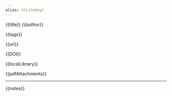 ```yaml
---
alias: %(citekey)
---
```


{{title}}
<cite>{{author}}</cite>

{{tags}}

{{url}}

{{DOI}}

{{localLibrary}}

{{pdfAttachments}}

***

{{notes}}
